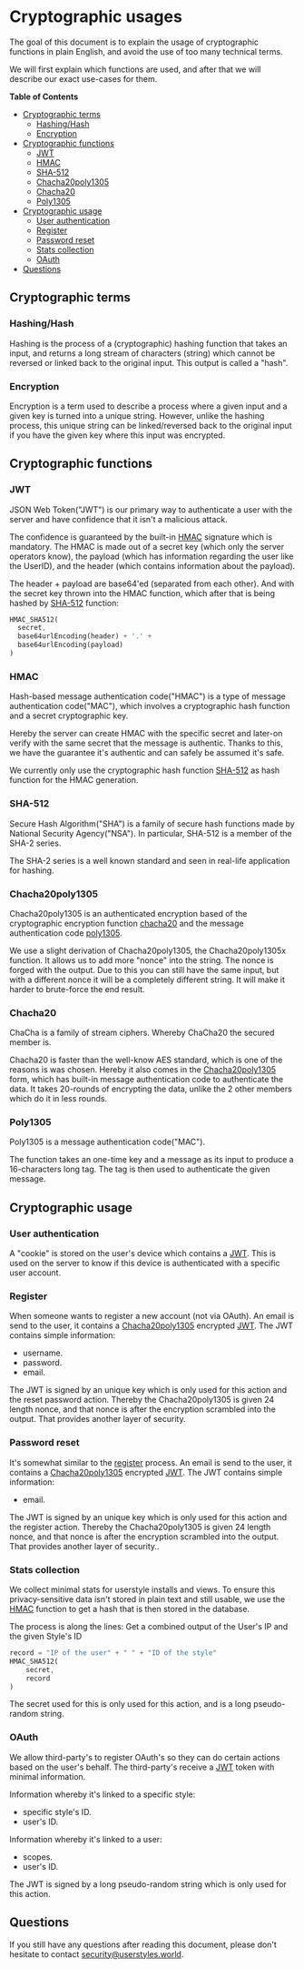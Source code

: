 # Cryptographic usages

The goal of this document is to explain the usage of cryptographic functions in
plain English, and avoid the use of too many technical terms.

We will first explain which functions are used, and after that we will describe
our exact use-cases for them.

<!-- markdown-toc start - Don't edit this section. -->
**Table of Contents**

- [Cryptographic terms](#cryptographic-terms)
    - [Hashing/Hash](#hashinghash)
    - [Encryption](#encryption)
- [Cryptographic functions](#cryptographic-functions)
    - [JWT](#jwt)
    - [HMAC](#hmac)
    - [SHA-512](#sha-512)
    - [Chacha20poly1305](#chacha20poly1305)
    - [Chacha20](#chacha20)
    - [Poly1305](#poly1305)
- [Cryptographic usage](#cryptographic-usage)
    - [User authentication](#user-authentication)
    - [Register](#register)
    - [Password reset](#password-reset)
    - [Stats collection](#stats-collection)
    - [OAuth](#oauth)
- [Questions](#questions)

<!-- markdown-toc end -->


## Cryptographic terms

### Hashing/Hash

Hashing is the process of a (cryptographic) hashing function that takes an
input, and returns a long stream of characters (string) which cannot be reversed
or linked back to the original input. This output is called a "hash".

### Encryption

Encryption is a term used to describe a process where a given input and a given
key is turned into a unique string. However, unlike the hashing process, this
unique string can be linked/reversed back to the original input if you have the
given key where this input was encrypted.


## Cryptographic functions

### JWT

JSON Web Token("JWT") is our primary way to authenticate a user with the server
and have confidence that it isn't a malicious attack.

The confidence is guaranteed by the built-in [HMAC](#HMAC) signature which is
mandatory. The HMAC is made out of a secret key (which only the server operators
know), the payload (which has information regarding the user like the UserID),
and the header (which contains information about the payload).

The header + payload are base64'ed (separated from each other). And with the
secret key thrown into the HMAC function, which after that is being hashed by
[SHA-512](#SHA-512) function:

```dart
HMAC_SHA512(
  secret,
  base64urlEncoding(header) + '.' +
  base64urlEncoding(payload)
)
```

### HMAC

Hash-based message authentication code("HMAC") is a type of message authentication code("MAC"), which involves a cryptographic hash function and a secret cryptographic key.

Hereby the server can create HMAC with the specific secret and later-on verify with the same secret that the message is authentic. Thanks to this, we have the guarantee it's authentic and can safely be assumed it's safe.

We currently only use the cryptographic hash function [SHA-512](#SHA-512) as hash function for the HMAC generation.

### SHA-512

Secure Hash Algorithm("SHA") is a family of secure hash functions made by National Security Agency("NSA"). In particular, SHA-512 is a member of the SHA-2 series.

The SHA-2 series is a well known standard and seen in real-life application for hashing.

### Chacha20poly1305

Chacha20poly1305 is an authenticated encryption based of the cryptographic encryption function [chacha20](#chacha20) and the message authentication code [poly1305](#poly1305).

We use a slight derivation of Chacha20poly1305, the Chacha20poly1305x function.
It allows us to add more "nonce" into the string. The nonce is forged with the output.
Due to this you can still have the same input, but with a different nonce it will be a completely different string.
It will make it harder to brute-force the end result.

### Chacha20

ChaCha is a family of stream ciphers. Whereby ChaCha20 the secured member is.

Chacha20 is faster than the well-know AES standard, which is one of the reasons is was chosen.
Hereby it also comes in the [Chacha20poly1305](#chacha20poly1305) form, which has built-in message authentication code to authenticate the data.
It takes 20-rounds of encrypting the data, unlike the 2 other members which do it in less rounds.

### Poly1305

Poly1305 is a message authentication code("MAC").

The function takes an one-time key and a message as its input to produce a 16-characters long tag. 
The tag is then used to authenticate the given message.


## Cryptographic usage

### User authentication

A "cookie" is stored on the user's device which contains a [JWT](#JWT).
This is used on the server to know if this device is authenticated with a specific user account.

### Register

When someone wants to register a new account (not via OAuth).
An email is send to the user, it contains a [Chacha20poly1305](#chacha20poly1305) encrypted [JWT](#JWT).
The JWT contains simple information:
- username.
- password.
- email.

The JWT is signed by an unique key which is only used for this action and the reset password action.
Thereby the Chacha20poly1305 is given 24 length nonce, 
and that nonce is after the encryption scrambled into the output. That provides another layer of security.

### Password reset

It's somewhat similar to the [register](#register) process.
An email is send to the user, it contains a [Chacha20poly1305](#chacha20poly1305) encrypted [JWT](#JWT).
The JWT contains simple information:
- email.

The JWT is signed by an unique key which is only used for this action and the register action.
Thereby the Chacha20poly1305 is given 24 length nonce, 
and that nonce is after the encryption scrambled into the output. That provides another layer of security..

### Stats collection

We collect minimal stats for userstyle installs and views.
To ensure this privacy-sensitive data isn't stored in plain text and still usable,
we use the [HMAC](#HMAC) function to get a hash that is then stored in the database.

The process is along the lines:
Get a combined output of the User's IP and the given Style's ID

```dart
record = "IP of the user" + " " + "ID of the style"
HMAC_SHA512(
    secret,
    record
)
```

The secret used for this is only used for this action, and is a long pseudo-random string.

### OAuth

We allow third-party's to register OAuth's so they can do certain actions based on the user's behalf.
The third-party's receive a [JWT](#JWT) token with minimal information.

Information whereby it's linked to a specific style:
- specific style's ID.
- user's ID.

Information whereby it's linked to a user:
- scopes.
- user's ID.

The JWT is signed by a long pseudo-random string which is only used for this action.


## Questions

If you still have any questions after reading this document, please don't hesitate to contact [security@userstyles.world](mailto:security@userstyles.world).
